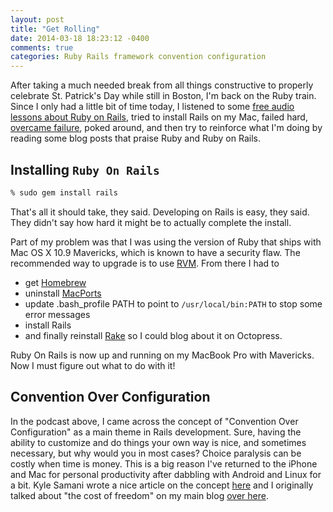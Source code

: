 ```yaml
---
layout: post
title: "Get Rolling"
date: 2014-03-18 18:23:12 -0400
comments: true
categories: Ruby Rails framework convention configuration
---
```

After taking a much needed break from all things constructive to properly celebrate St. Patrick's Day while still in Boston, I'm back on the Ruby train. Since I only had a little bit of time today, I listened to some [free audio lessons about Ruby on Rails](http://www.buildingwebapps.com/transcript/79326-why-you-should-learn-ruby-on), tried to install Rails on my Mac, failed hard, [overcame failure](http://railsapps.github.io/installrubyonrails-mac.html), poked around, and then try to reinforce what I'm doing by reading some blog posts that praise Ruby and Ruby on Rails.

## Installing `Ruby On Rails`

```bash Install Rails
% sudo gem install rails
```

That's all it should take, they said. Developing on Rails is easy, they said. They didn't say how hard it might be to actually complete the install.

Part of my problem was that I was using the version of Ruby that ships with Mac OS X 10.9 Mavericks, which is known to have a security flaw. The recommended way to upgrade is to use [RVM](https://rvm.io/). From there I had to

* get [Homebrew](http://brew.sh/)
* uninstall [MacPorts](http://bitboxer.de/2010/06/03/moving-from-macports-to-homebrew/)
* update .bash_profile PATH to point to `/usr/local/bin:PATH` to stop some error messages
* install Rails
* and finally reinstall [Rake](http://rake.rubyforge.org/) so I could blog about it on Octopress.

Ruby On Rails is now up and running on my MacBook Pro with Mavericks. Now I must figure out what to do with it!

## Convention Over Configuration

In the podcast above, I came across the concept of "Convention Over Configuration" as a main theme in Rails development. Sure, having the ability to customize and do things your own way is nice, and sometimes necessary, but why would you in most cases? Choice paralysis can be costly when time is money. This is a big reason I've returned to the iPhone and Mac for personal productivity after dabbling with Android and Linux for a bit. Kyle Samani wrote a nice article on the concept [here](http://kylesamani.com/blog/convention-configuration) and I originally talked about "the cost of freedom" on my main blog [over here](http://brianhamburg.com/2013/06/the-cost-of-freedom/).